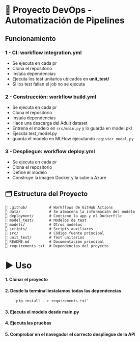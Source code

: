 # 🚀 Proyecto DevOps - Automatización de Pipelines

## Funcionamiento 

### 1 - CI: workflow **integration.yml**
- Se ejecuta en cada pr
- Clona el repositorio
- Instala dependencias
- Ejecuta los test unitarios ubicados en **unit_test/**
- Si los test fallan el job no se ejecuta


### 2 - Construcción: workflow **build.yml**
- Se ejecuta en cada pr 
- Clona el repositorio
- Instala dependencias
- Hace una descarga del Adult dataset 
- Entrena el modelo en `src/main.py` y lo guarda en model.pkl
- Ejecuta test_model.py
- guarda el modelo en MLFlow ejecutando `register_model.py`


### 3 - Despliegue: workflow **deploy.yml**
- Se ejecuta en cada pr 
- Clona el repositorio
- Define el modelo
- Construye la imagen Docker y la sube a Azure


## 🗂️ Estructura del Proyecto

```text
📁 .github/          # Workflows de GitHub Actions 
📁 data/             # Se almacena la información del modelo
📁 deployment/       # Contiene la app y el Dockerfile
📁 model_test/       # Modelos de test     
📁 models/           # Otros modelos
📁 scripts/          # Scripts auxiliares
📁 src/              # Código fuente principal
📁 unit_test/        # Test unitarios
📄 README.md         # Documentación principal
📄 requirements.txt  # Dependencias del proyecto
````


# ▶️ Uso
#### 1. Clonar el proyecto
#### 2. Desde la terminal instalamos todas las dependencias 
        `pip install - r requirements.txt`
#### 3. Ejecuta el modelo desde main.py
#### 4. Ejecuta las pruebas
#### 5. Comprobar en el navegador el correcto despliegue de la API
